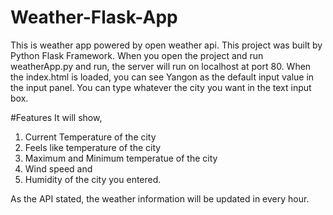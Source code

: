 # Weather-Flask-App
This is weather app powered by open weather api. 
This project was built by Python Flask Framework.
When you open the project and run weatherApp.py and run, the server will run on localhost at port 80. 
When the index.html is loaded, you can see Yangon as the default input value in the input panel. 
You can type whatever the city you want in the text input box. 

#Features 
It will show, 
1. Current Temperature of the city 
2. Feels like temperature of the city
3. Maximum and Minimum temperatue of the city 
4. Wind speed and
5. Humidity of the city you entered. 

As the API stated, the weather information will be updated in every hour.
